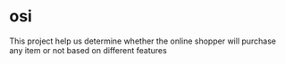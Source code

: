 # osi
This project help us determine whether the online shopper will purchase any item or not based on different features
